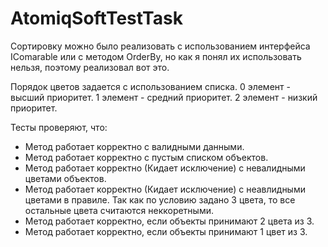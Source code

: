 # AtomiqSoftTestTask 
Сортировку можно было реализовать с использованием интерфейса IComarable или с методом OrderBy, но как я понял их использовать нельзя, поэтому реализовал вот это.

Порядок цветов задается с использованием списка. 0 элемент - высший приоритет. 1 элемент - средний приоритет. 2 элемент - низкий приоритет.

Тесты проверяют, что:
  - Метод работает корректно с валидными данными.
  - Метод работает корректно с пустым списком объектов.
  - Метод работает корректно (Кидает исключение) с невалидными цветами объектов.
  - Метод работает корректно (Кидает исключение) с неавлидными цветами в правиле. Так как по условию задано 3 цвета, то все остальные цвета считаются неккоретными.
  - Метод работает корректно, если объекты принимают 2 цвета из 3.
  - Метод работает корректно, если объекты принимают 1 цвет из 3.
